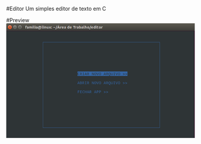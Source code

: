 #Editor
Um simples editor de texto em C

#Preview
![image](/imagens/editor.png?raw=true "Editor Preview")
